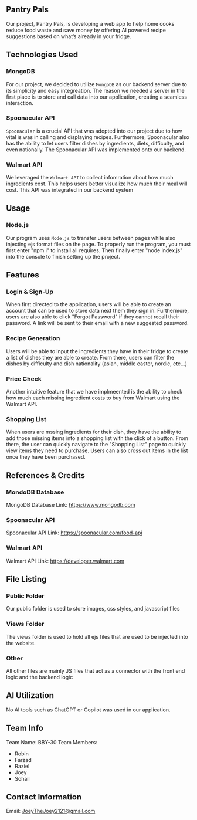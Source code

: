 ## Pantry Pals
Our project, Pantry Pals, is developing a web app to help home cooks reduce food waste and save money by offering AI powered recipe suggestions based on what’s already in your fridge.

## Technologies Used
### MongoDB
For our project, we decided to utilize `MongoDB` as our backend server due to its simplicity and easy integreation. The reason we needed a server in the first place is to store and call data into our application, creating a seamless interaction. 
### Spoonacular API
`Spoonacular` is a crucial API that was adopted into our project due to how vital is was in calling and displaying recipes. Furthermore, Spoonacular also has the ability to let users filter dishes by ingredients, diets, difficulty, and even nationally. The Spoonacular
API was implemented onto our backend.
### Walmart API
We leveraged the `Walmart API` to collect infomration about how much ingredients cost. This helps users better visualize how much their meal will cost. This API was integrated in our backend system


## Usage
### Node.js
Our program uses `Node.js` to transfer users between pages while also injecting ejs format files on the page. To properly run
the program, you must first enter "npm i" to install all requires. Then finally enter "node index.js" into the console
to finish setting up the project. 

## Features
### Login & Sign-Up
When first directed to the application, users will be able to create an account that can be used to store data next them they sign in. Furthermore, users are also able to
click "Forgot Password" if they cannot recall their password. A link will be sent to their email with a new suggested password. 

### Recipe Generation
Users will be able to input the ingredients they have in their fridge to create a list of dishes they are able to create. From there, users can filter the dishes by difficulty 
and dish nationality (asian, middle easter, nordic, etc...)

### Price Check 
Another intuitive feature that we have implmeented is the ability to check how much each missing ingredient costs to buy from Walmart using the Walmart API.

### Shopping List
When users are mssing ingredients for their dish, they have the ability to add those missing items into a shopping list with the click of a button. From there, the user can quickly navigate to the "Shopping List" page to quickly view items they need to purchase. Users can also cross out items in the list once they have been purchased. 

## References & Credits
### MondoDB Database
MongoDB Database Link: https://www.mongodb.com

### Spoonacular API 
Spoonacular API Link: https://spoonacular.com/food-api

### Walmart API
Walmart API Link: https://developer.walmart.com

## File Listing
### Public Folder
Our public folder is used to store images, css styles, and javascript files

### Views Folder
The views folder is used to hold all ejs files that are used to be injected into the website. 

### Other
All other files are mainly JS files that act as a connector with the front end logic and the backend logic

## AI Utilization
No AI tools such as ChatGPT or Copilot was used in our application.

## Team Info
Team Name: BBY-30
Team Members: 
- Robin 
- Farzad
- Raziel
- Joey
- Sohail
## Contact Information
Email: JoeyTheJoey2121@gmail.com
